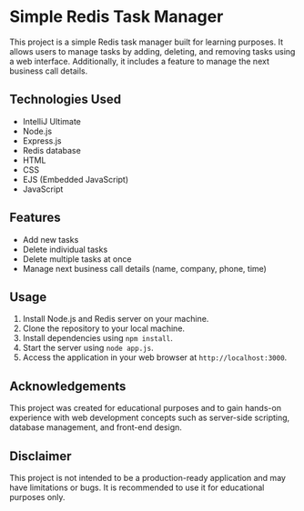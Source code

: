 # Simple Redis Task Manager

This project is a simple Redis task manager built for learning purposes. It allows users to manage tasks by adding, deleting, and removing tasks using a web interface. Additionally, it includes a feature to manage the next business call details.

## Technologies Used

- IntelliJ Ultimate
- Node.js
- Express.js
- Redis database
- HTML
- CSS
- EJS (Embedded JavaScript)
- JavaScript

## Features

- Add new tasks
- Delete individual tasks
- Delete multiple tasks at once
- Manage next business call details (name, company, phone, time)

## Usage

1. Install Node.js and Redis server on your machine.
2. Clone the repository to your local machine.
3. Install dependencies using `npm install`.
4. Start the server using `node app.js`.
5. Access the application in your web browser at `http://localhost:3000`.

## Acknowledgements

This project was created for educational purposes and to gain hands-on experience with web development concepts such as server-side scripting, database management, and front-end design.

## Disclaimer

This project is not intended to be a production-ready application and may have limitations or bugs. It is recommended to use it for educational purposes only.
